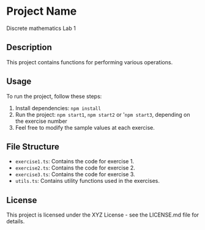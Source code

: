# Project Name
Discrete mathematics Lab 1

## Description
This project contains functions for performing various operations.

## Usage
To run the project, follow these steps:
1. Install dependencies: `npm install`
2. Run the project: `npm start1`, `npm start2` or '`npm start3`, depending on the exercise number
3. Feel free to modify the sample values at each exercise.

## File Structure
- `exercise1.ts`: Contains the code for exercise 1.
- `exercise2.ts`: Contains the code for exercise 2.
- `exercise3.ts`: Contains the code for exercise 3.
- `utils.ts`: Contains utility functions used in the exercises.

## License
This project is licensed under the XYZ License - see the LICENSE.md file for details.
